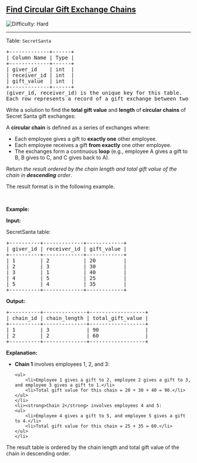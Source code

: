 <h2><a href="https://leetcode.com/problems/find-circular-gift-exchange-chains">Find Circular Gift Exchange Chains</a></h2> <img src='https://img.shields.io/badge/Difficulty-Hard-red' alt='Difficulty: Hard' /><hr><p>Table: <code>SecretSanta</code></p>

<pre>
+-------------+------+
| Column Name | Type |
+-------------+------+
| giver_id    | int  |
| receiver_id | int  |
| gift_value  | int  |
+-------------+------+
(giver_id, receiver_id) is the unique key for this table.   
Each row represents a record of a gift exchange between two employees, giver_id represents the employee who gives a gift, receiver_id represents the employee who receives the gift and gift_value represents the value of the gift given.  
</pre>

<p>Write a solution to find the <strong>total gift value</strong> and <strong>length</strong> of<strong> circular chains</strong> of Secret Santa gift exchanges:</p>

<p>A <strong>circular chain</strong> is defined as a series of exchanges where:</p>

<ul>
	<li>Each employee gives a gift to <strong>exactly one</strong> other employee.</li>
	<li>Each employee receives a gift <strong>from exactly</strong> one other employee.</li>
	<li>The exchanges form a continuous <strong>loop</strong> (e.g., employee A gives a gift to B, B gives to C, and C gives back to A).</li>
</ul>

<p>Return <em>the result ordered by the chain length and total gift value of the chain in&nbsp;<strong>descending</strong> order</em>.&nbsp;</p>

<p>The result format is in the following example.</p>

<p>&nbsp;</p>
<p><strong class="example">Example:</strong></p>

<div class="example-block">
<p><strong>Input:</strong></p>

<p>SecretSanta table:</p>

<pre class="example-io">
+----------+-------------+------------+
| giver_id | receiver_id | gift_value |
+----------+-------------+------------+
| 1        | 2           | 20         |
| 2        | 3           | 30         |
| 3        | 1           | 40         |
| 4        | 5           | 25         |
| 5        | 4           | 35         |
+----------+-------------+------------+
</pre>

<p><strong>Output:</strong></p>

<pre class="example-io">
+----------+--------------+------------------+
| chain_id | chain_length | total_gift_value |
+----------+--------------+------------------+
| 1        | 3            | 90               |
| 2        | 2            | 60               |
+----------+--------------+------------------+
</pre>

<p><strong>Explanation:</strong></p>

<ul>
	<li><strong>Chain 1</strong> involves employees 1, 2, and 3:

	<ul>
		<li>Employee 1 gives a gift to 2, employee 2 gives a gift to 3, and employee 3 gives a gift to 1.</li>
		<li>Total gift value for this chain = 20 + 30 + 40 = 90.</li>
	</ul>
	</li>
	<li><strong>Chain 2</strong> involves employees 4 and 5:
	<ul>
		<li>Employee 4 gives a gift to 5, and employee 5 gives a gift to 4.</li>
		<li>Total gift value for this chain = 25 + 35 = 60.</li>
	</ul>
	</li>
</ul>

<p>The result table is ordered by the chain length and total gift value of the chain in descending order.</p>
</div>
